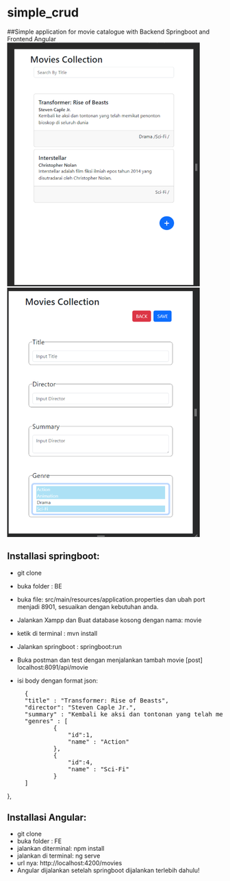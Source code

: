 # simple_crud

##Simple application for movie catalogue with Backend Springboot and Frontend Angular
</br>
<img src="https://github.com/alexistdev/simple_crud/blob/main/image/simple1.png?raw=true" width="450px">
<img src="https://github.com/alexistdev/simple_crud/blob/main/image/simple2.png?raw=true" width="450px">
## Installasi springboot:
- git clone 
- buka folder : BE
- buka file: src/main/resources/application.properties dan ubah port menjadi 8901, sesuaikan dengan kebutuhan anda.
- Jalankan Xampp dan Buat database kosong dengan nama: movie
- ketik di terminal : mvn install
- Jalankan springboot : springboot:run
- Buka postman dan test dengan menjalankan tambah movie [post] localhost:8091/api/movie
- isi body dengan format json:

  <pre>
    {
    "title" : "Transformer: Rise of Beasts",
    "director": "Steven Caple Jr.",
    "summary" : "Kembali ke aksi dan tontonan yang telah memikat penonton bioskop di seluruh dunia",
    "genres" : [
            {
                "id":1,
                "name" : "Action"
            },
            {
                "id":4,
                "name" : "Sci-Fi"
            }
    ]
},
  </pre>

## Installasi Angular:
- git clone
- buka folder : FE
- jalankan diterminal: npm install
- jalankan di terminal: ng serve
- url nya: http://localhost:4200/movies
- Angular dijalankan setelah springboot dijalankan terlebih dahulu!

